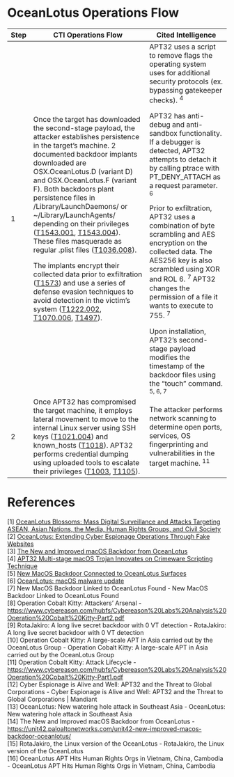 # OceanLotus Operations Flow

| Step | CTI Operations Flow | Cited Intelligence |
| ------- | ----------- | ----------- | 
|1| Once the target has downloaded the second-stage payload, the attacker establishes persistence in the target’s machine. 2 documented backdoor implants downloaded are OSX.OceanLotus.D (variant D) and OSX.OceanLotus.F (variant F). Both backdoors plant persistence files in /Library/LaunchDaemons/ or ~/Library/LaunchAgents/ depending on their privileges ([T1543.001](https://attack.mitre.org/techniques/T1543/001/), [T1543.004](https://attack.mitre.org/techniques/T1543/004/)). These files masquerade as regular .plist files ([T1036.008](https://attack.mitre.org/techniques/T1036/008/)). </p> The implants encrypt their collected data prior to exfiltration ([T1573](https://attack.mitre.org/techniques/T1573/)) and use a series of defense evasion techniques to avoid detection in the victim’s system ([T1222.002](https://attack.mitre.org/techniques/T1222/002/), [T1070.006](https://attack.mitre.org/techniques/T1070/006/), [T1497](https://attack.mitre.org/techniques/T1497/)).| APT32 uses a script to remove flags the operating system uses for additional security protocols (ex. bypassing gatekeeper checks). <sup> 4 </sup> </p> APT32 has anti-debug and anti-sandbox functionality. If a debugger is detected, APT32 attempts to detach it by calling ptrace with PT_DENY_ATTACH as a request parameter. <sup> 6 </sup> </p> Prior to exfiltration, APT32 uses a combination of byte scrambling and AES encryption on the collected data. The AES256 key is also scrambled using XOR and ROL 6. <sup> 7 </sup> APT32 changes the permission of a file it wants to execute to 755. <sup> 7 </sup> </p> Upon installation, APT32’s second-stage payload modifies the timestamp of the backdoor files using the “touch” command. <sup> 5, 6, 7 </sup>
|2| Once APT32 has compromised the target machine, it employs lateral movement to move to the internal Linux server using SSH keys ([T1021.004](https://attack.mitre.org/techniques/T1021/004/)) and known_hosts ([T1018](https://attack.mitre.org/techniques/T1018/)). APT32 performs credential dumping using uploaded tools to escalate their privileges ([T1003](https://attack.mitre.org/techniques/T1003/), [T1105](https://attack.mitre.org/techniques/T1105/)).| The attacker performs network scanning to determine open ports, services, OS fingerprinting and vulnerabilities in the target machine. <sup> 11 </sup>



# References
[1] [OceanLotus Blossoms: Mass Digital Surveillance and Attacks Targeting ASEAN, Asian Nations, the Media, Human Rights Groups, and Civil Society](https://www.volexity.com/blog/2017/11/06/oceanlotus-blossoms-mass-digital-surveillance-and-exploitation-of-asean-nations-the-media-human-rights-and-civil-society/)  </br>
[2] [OceanLotus: Extending Cyber Espionage Operations Through Fake Websites](https://www.volexity.com/blog/2020/11/06/oceanlotus-extending-cyber-espionage-operations-through-fake-websites/) </br>
[3] [The New and Improved macOS Backdoor from OceanLotus](https://unit42.paloaltonetworks.com/unit42-new-improved-macos-backdoor-oceanlotus/)</br>
[4] [APT32 Multi-stage macOS Trojan Innovates on Crimeware Scripting Technique](https://www.sentinelone.com/labs/apt32-multi-stage-macos-trojan-innovates-on-crimeware-scripting-technique/) </br>
[5] [New MacOS Backdoor Connected to OceanLotus Surfaces](https://www.trendmicro.com/en_us/research/20/k/new-macos-backdoor-connected-to-oceanlotus-surfaces.html)</br>
[6] [OceanLotus: macOS malware update](https://www.welivesecurity.com/2019/04/09/oceanlotus-macos-malware-update/) </br>
[7] New MacOS Backdoor Linked to OceanLotus Found - New MacOS Backdoor Linked to OceanLotus Found </br>
[8] Operation Cobalt Kitty: Attackers’ Arsenal - https://www.cybereason.com/hubfs/Cybereason%20Labs%20Analysis%20Operation%20Cobalt%20Kitty-Part2.pdf </br>
[9] RotaJakiro: A long live secret backdoor with 0 VT detection - RotaJakiro: A long live secret backdoor with 0 VT detection </br>
[10] Operation Cobalt Kitty: A large-scale APT in Asia carried out by the OceanLotus Group - Operation Cobalt Kitty: A large-scale APT in Asia carried out by the OceanLotus Group </br>
[11] Operation Cobalt Kitty: Attack Lifecycle - https://www.cybereason.com/hubfs/Cybereason%20Labs%20Analysis%20Operation%20Cobalt%20Kitty-Part1.pdf </br>
[12] Cyber Espionage is Alive and Well: APT32 and the Threat to Global Corporations - Cyber Espionage is Alive and Well: APT32 and the Threat to Global Corporations | Mandiant </br>
[13] OceanLotus: New watering hole attack in Southeast Asia - OceanLotus: New watering hole attack in Southeast Asia </br>
[14] The New and Improved macOS Backdoor from OceanLotus - https://unit42.paloaltonetworks.com/unit42-new-improved-macos-backdoor-oceanlotus/ </br>
[15] RotaJakiro, the Linux version of the OceanLotus - RotaJakiro, the Linux version of the OceanLotus </br>
[16] OceanLotus APT Hits Human Rights Orgs in Vietnam, China, Cambodia - OceanLotus APT Hits Human Rights Orgs in Vietnam, China, Cambodia </br>
